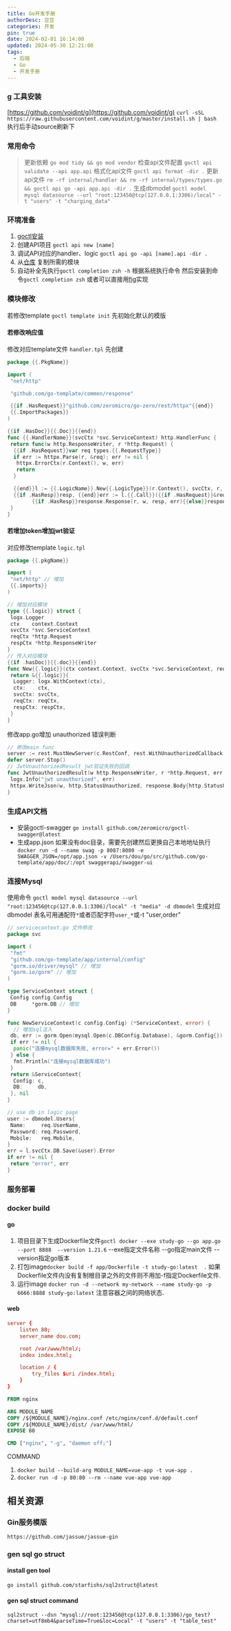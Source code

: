 ```yaml
---
title: Go开发手册
authorDesc: 豆豆
categories: 开发
pin: true
date: 2024-02-01 16:14:00
updated: 2024-05-30 12:21:00
tags:
  - 后端
  - Go
  - 开发手册
---
```

### g 工具安装

[https://github.com/voidint/g](https://github.com/voidint/g)
`curl -sSL https://raw.githubusercontent.com/voidint/g/master/install.sh | bash`
执行后手动source刷新下

### 常用命令

> 更新依赖 `go mod tidy && go mod vendor`
> 检查api文件配置 `goctl api validate --api app.api`
> 格式化api文件 `goctl api format -dir .`
> 更新api文件 `rm -rf internal/handler && rm -rf internal/types/types.go  && goctl api go -api app.api -dir .`
> 生成dbmodel `goctl model mysql datasource --url "root:123456@tcp(127.0.0.1:3306)/local" -t "users" -t "charging_data"`

### 环境准备

1. [goctl安装](https://go-zero.dev/docs/tasks/installation/goctl)
2. 创建API项目 `goctl api new [name]`
3. 调试API对应的handler、logic `goctl api go -api [name].api -dir .`
4. 从[仓库](https://github.com/dxc0522/go-template/tree/main/common) 复制所需的模块
5. 自动补全先执行`goctl completion zsh -h` 根据系统执行命令 然后安装到命令`goctl completion zsh` 或者可以直接用[fig](https://fig.io/docs/guides/autocomplete-for-internal-tools#a-automatically-with-our-cli-framework-integrations)实现

### 模块修改

若修改template `goctl template init` 先初始化默认的模版

#### 若修改响应值

修改对应template文件 `handler.tpl` 先创建

``` go
package {{.PkgName}}

import (
 "net/http"

 "github.com/go-template/common/response"

 {{if .HasRequest}}"github.com/zeromicro/go-zero/rest/httpx"{{end}}
 {{.ImportPackages}}
)

{{if .HasDoc}}{{.Doc}}{{end}}
func {{.HandlerName}}(svcCtx *svc.ServiceContext) http.HandlerFunc {
 return func(w http.ResponseWriter, r *http.Request) {
  {{if .HasRequest}}var req types.{{.RequestType}}
  if err := httpx.Parse(r, &req); err != nil {
   httpx.ErrorCtx(r.Context(), w, err)
   return
  }

  {{end}}l := {{.LogicName}}.New{{.LogicType}}(r.Context(), svcCtx, r, &w)
  {{if .HasResp}}resp, {{end}}err := l.{{.Call}}({{if .HasRequest}}&req{{end}})
        {{if .HasResp}}response.Response(r, w, resp, err){{else}}response.Response(r, w, nil, err){{end}}
 }
}

```

#### 若增加token增加jwt验证

对应修改template `logic.tpl`

``` go
package {{.pkgName}}

import (
 "net/http" // 增加
 {{.imports}}
)

// 增加对应模块
type {{.logic}} struct {
 logx.Logger
 ctx    context.Context
 svcCtx *svc.ServiceContext
 reqCtx *http.Request
 respCtx *http.ResponseWriter
}
// 传入对应模块
{{if .hasDoc}}{{.doc}}{{end}}
func New{{.logic}}(ctx context.Context, svcCtx *svc.ServiceContext, reqCtx *http.Request, respCtx *http.ResponseWriter) *{{.logic}} {
 return &{{.logic}}{
  Logger: logx.WithContext(ctx),
  ctx:    ctx,
  svcCtx: svcCtx,
  reqCtx: reqCtx,
  respCtx: respCtx,
 }
}
```

修改app.go增加 unauthorized 错误判断

``` go
// 修改main func
server := rest.MustNewServer(c.RestConf, rest.WithUnauthorizedCallback(JwtUnauthorizedResult))
defer server.Stop()
// JwtUnauthorizedResult jwt验证失败的回调
func JwtUnauthorizedResult(w http.ResponseWriter, r *http.Request, err error) {
 logx.Info("jwt unauthorized", err)
 httpx.WriteJson(w, http.StatusUnauthorized, response.Body{http.StatusUnauthorized, http.StatusText(http.StatusUnauthorized), nil})
}
```

### 生成API文档

* 安装goctl-swagger `go install github.com/zeromicro/goctl-swagger@latest`
* 生成app.json 如果没有doc目录，需要先创建然后更换自己本地地址执行 `docker run -d --name swag -p 8087:8080 -e SWAGGER_JSON=/opt/app.json -v /Users/dou/go/src/github.com/go-template/app/doc/:/opt swaggerapi/swagger-ui`
  
### 连接Mysql

使用命令 `goctl model mysql datasource --url "root:123456@tcp(127.0.0.1:3306)/local" -t "media" -d dbmodel` 生成对应dbmodel 表名可用通配符`*`或者匹配字符`user_*`或-t "user,order"

```go
// servicecontext.go 文件修改
package svc

import (
 "fmt"
 "github.com/go-template/app/internal/config"
 "gorm.io/driver/mysql" // 增加
 "gorm.io/gorm" // 增加
)

type ServiceContext struct {
 Config config.Config
 DB     *gorm.DB // 增加
}

func NewServiceContext(c config.Config) (*ServiceContext, error) {
  // 增加sql注入
 db, err := gorm.Open(mysql.Open(c.DBConfig.Database), &gorm.Config{})
 if err != nil {
  panic("连接mysql数据库失败, error=" + err.Error())
 } else {
  fmt.Println("连接mysql数据库成功")
 }
 return &ServiceContext{
  Config: c,
  DB:     db,
 }, nil
}

```

``` go
// use db in logic page
user := dbmodel.Users{
 Name:     req.UserName,
 Password: req.Password,
 Mobile:   req.Mobile,
}
err = l.svcCtx.DB.Save(&user).Error
if err != nil {
 return "error", err
}
```

### 服务部署

### docker build

#### go

1. 项目目录下生成Dockerfile文件`goctl docker --exe study-go --go app.go --port 8888  --version 1.21.6` --exe指定文件名称 --go指定main文件 --version指定go版本
2. 打包image`docker build -f app/Dockerfile -t study-go:latest  .` 如果Dockerfile文件内没有复制根目录之外的文件则不用加-f指定Dockerfile文件.
3. 运行image `docker run -d --network my-network --name study-go -p 6666:8888 study-go:latest` 注意容器之间的网络状态.

#### web

```nginx.conf
server {
    listen 80;
    server_name dou.com;

    root /var/www/html/;
    index index.html;

    location / {
        try_files $uri /index.html;
    }
}
```

```Dockerfile
FROM nginx

ARG MODULE_NAME
COPY /${MODULE_NAME}/nginx.conf /etc/nginx/conf.d/default.conf
COPY /${MODULE_NAME}/dist/ /var/www/html/
EXPOSE 80

CMD ["nginx", "-g", "daemon off;"]
```

COMMAND

1. `docker build --build-arg MODULE_NAME=vue-app -t vue-app .`
2. `docker run -d -p 80:80 --rm --name vue-app vue-app`

## 相关资源

### Gin服务模版

`https://github.com/jassue/jassue-gin`

### gen sql go struct

#### install gen tool

`go install github.com/starfishs/sql2struct@latest`

#### gen sql struct command

`sql2struct --dsn "mysql://root:123456@tcp(127.0.0.1:3306)/go_test?charset=utf8mb4&parseTime=True&loc=Local" -t "users" -t "table_test"`
